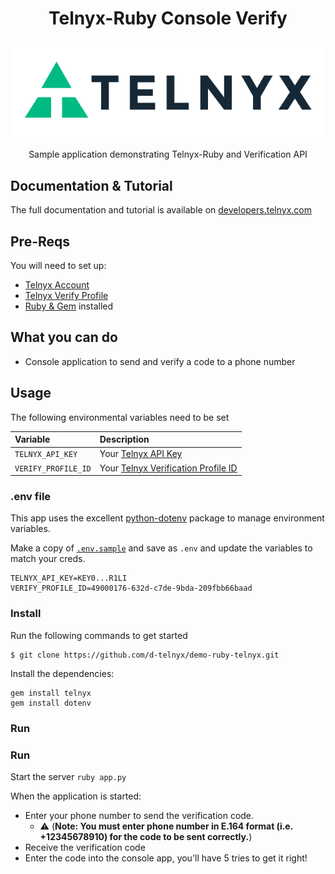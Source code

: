 <div align="center">

# Telnyx-Ruby Console Verify

![Telnyx](../logo-dark.png)

Sample application demonstrating Telnyx-Ruby and Verification API

</div>

## Documentation & Tutorial

The full documentation and tutorial is available on [developers.telnyx.com](https://developers.telnyx.com/docs/v2/development/dev-env-setup)

## Pre-Reqs

You will need to set up:

* [Telnyx Account](https://telnyx.com/sign-up?utm_source=referral&utm_medium=github_referral&utm_campaign=cross-site-link)
* [Telnyx Verify Profile](https://portal.telnyx.com/#/app/verify/profiles)
* [Ruby & Gem](https://developers.telnyx.com/docs/v2/development/dev-env-setup?lang=ruby&utm_source=referral&utm_medium=github_referral&utm_campaign=cross-site-link) installed

## What you can do

* Console application to send and verify a code to a phone number

## Usage

The following environmental variables need to be set

| Variable               | Description                                                                                                                                              |
|:-----------------------|:---------------------------------------------------------------------------------------------------------------------------------------------------------|
| `TELNYX_API_KEY`       | Your [Telnyx API Key](https://portal.telnyx.com/#/app/api-keys?utm_source=referral&utm_medium=github_referral&utm_campaign=cross-site-link)              |
| `VERIFY_PROFILE_ID`    | Your [Telnyx Verification Profile ID](https://portal.telnyx.com/#/app/verify/profiles) |                                                                                 |

### .env file

This app uses the excellent [python-dotenv](https://github.com/theskumar/python-dotenv) package to manage environment variables.

Make a copy of [`.env.sample`](./.env.sample) and save as `.env` and update the variables to match your creds.

```
TELNYX_API_KEY=KEY0...R1LI
VERIFY_PROFILE_ID=49000176-632d-c7de-9bda-209fbb66baad
```

### Install

Run the following commands to get started

```
$ git clone https://github.com/d-telnyx/demo-ruby-telnyx.git
```

Install the dependencies:

```
gem install telnyx
gem install dotenv
```

### Run

### Run

Start the server `ruby app.py`

When the application is started: 
* Enter your phone number to send the verification code.
    * ⚠️ (**Note: You must enter phone number in E.164 format (i.e. +12345678910) for the code to be sent correctly.**)
* Receive the verification code
* Enter the code into the console app, you'll have 5 tries to get it right!
